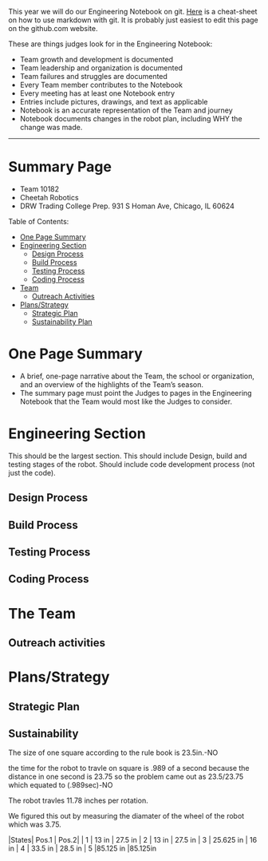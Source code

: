 This year we will do our Engineering Notebook on git. [Here](https://github.com/adam-p/markdown-here/wiki/Markdown-Cheatsheet#lists) is a cheat-sheet on how to use markdown with git. It is probably just easiest to edit this page on the github.com website.

These are things judges look for in the Engineering Notebook:
* Team growth and development is documented
* Team leadership and organization is documented
* Team failures and struggles are documented
* Every Team member contributes to the Notebook
* Every meeting has at least one Notebook entry
* Entries include pictures, drawings, and text as applicable
* Notebook is an accurate representation of the Team and journey
* Notebook documents changes in the robot plan, including WHY the change was made. 

---

# Summary Page

* Team 10182
* Cheetah Robotics
* DRW Trading College Prep.  931 S Homan Ave, Chicago, IL 60624

Table of Contents:

* [One Page Summary](#summary)
* [Engineering Section](#engineering)
  * [Design Process](#design)
  * [Build Process](#building)
  * [Testing Process](#testing)
  * [Coding Process](#coding)
* [Team](#team)
  * [Outreach Activities](#outreach)
* [Plans/Strategy](#plans)
  * [Strategic Plan](#strategy)
  * [Sustainability Plan](#sustainability)
    
<a name="summary"></a>
# One Page Summary

* A brief, one-page narrative about the Team, the school or organization, and an overview of the highlights of the Team’s season.
* The summary page must point the Judges to pages in the Engineering Notebook that the Team would most like the Judges to consider.

<a name="engineering"></a>
# Engineering Section

This should be the largest section. This should include Design, build and testing stages of the robot. Should include code development process (not just the code).

<a name="design"></a>
## Design Process

<a name="build"></a>
## Build Process

<a name="testing"></a>
## Testing Process

<a name="coding"></a>
## Coding Process

<a name="team"></a>
# The Team

<a name="outreach"></a>
## Outreach activities

<a name="plans"></a>
# Plans/Strategy

<a name="strategy"></a>
## Strategic Plan

<a name="sustainability"></a>
## Sustainability

The size of one square according to the rule book is 23.5in.-NO

the time for the robot to travle on square is .989 of a second because the distance in one second is 23.75 so the problem came out as 23.5/23.75 which equated to (.989sec)-NO  

The robot travles 11.78 inches per rotation.

We figured this out by measuring the diamater of the wheel of the robot which was 3.75.


 |States|  Pos.1  | Pos.2|
 | 1    |  13 in  | 27.5 in
 | 2    |  13 in  | 27.5 in
 | 3  | 25.625 in |   16  in
 | 4   | 33.5 in  | 28.5 in
 | 5  |85.125 in  |85.125in
